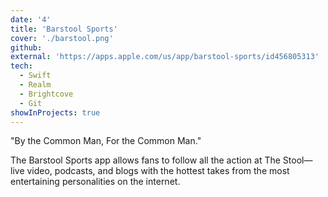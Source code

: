 ```yaml
---
date: '4'
title: 'Barstool Sports'
cover: './barstool.png'
github:
external: 'https://apps.apple.com/us/app/barstool-sports/id456805313'
tech:
  - Swift
  - Realm
  - Brightcove
  - Git
showInProjects: true
---
```


"By the Common Man, For the Common Man."

The Barstool Sports app allows fans to follow all the action at The Stool—live video, podcasts, and blogs with the hottest takes from the most entertaining personalities on the internet.
